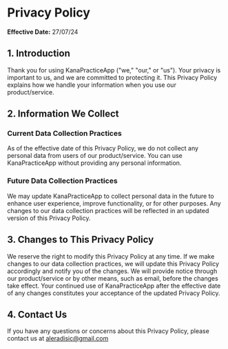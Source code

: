 # Privacy Policy

**Effective Date:** 27/07/24

## 1. Introduction

Thank you for using KanaPracticeApp ("we," "our," or "us"). Your privacy is important to us, and we are committed to protecting it. This Privacy Policy explains how we handle your information when you use our product/service.

## 2. Information We Collect

### Current Data Collection Practices
As of the effective date of this Privacy Policy, we do not collect any personal data from users of our product/service. You can use KanaPracticeApp without providing any personal information.

### Future Data Collection Practices
We may update KanaPracticeApp to collect personal data in the future to enhance user experience, improve functionality, or for other purposes. Any changes to our data collection practices will be reflected in an updated version of this Privacy Policy.

## 3. Changes to This Privacy Policy

We reserve the right to modify this Privacy Policy at any time. If we make changes to our data collection practices, we will update this Privacy Policy accordingly and notify you of the changes. We will provide notice through our product/service or by other means, such as email, before the changes take effect. Your continued use of KanaPracticeApp after the effective date of any changes constitutes your acceptance of the updated Privacy Policy.

## 4. Contact Us

If you have any questions or concerns about this Privacy Policy, please contact us at aleradisic@gmail.com
